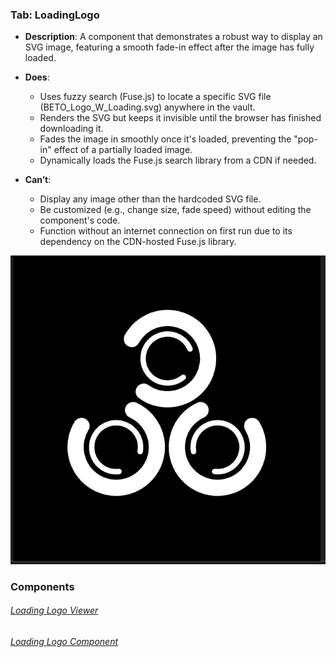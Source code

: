 

### Tab: LoadingLogo

- **Description**: A component that demonstrates a robust way to display an SVG image, featuring a smooth fade-in effect after the image has fully loaded.
  
- **Does**:

    - Uses fuzzy search (Fuse.js) to locate a specific SVG file (BETO_Logo_W_Loading.svg) anywhere in the vault.
    - Renders the SVG but keeps it invisible until the browser has finished downloading it.
    - Fades the image in smoothly once it's loaded, preventing the "pop-in" effect of a partially loaded image.
    - Dynamically loads the Fuse.js search library from a CDN if needed.

- **Can’t**:
   
    - Display any image other than the hardcoded SVG file.
    - Be customized (e.g., change size, fade speed) without editing the component's code.
    - Function without an internet connection on first run due to its dependency on the CDN-hosted Fuse.js library.


![loading_logo.webp](/_RESOURCES/IMAGES/loading_logo.webp)




### Components

###### [Loading Logo Viewer](D.q.loadinglogo.viewer.md)

###### [Loading Logo Component](D.q.loadinglogo.component.md)

